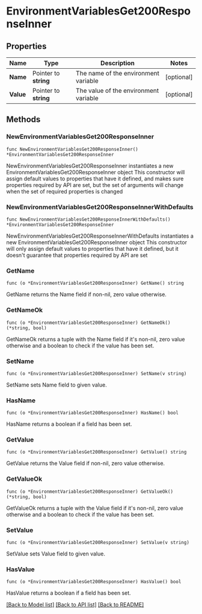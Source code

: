 # EnvironmentVariablesGet200ResponseInner

## Properties

Name | Type | Description | Notes
------------ | ------------- | ------------- | -------------
**Name** | Pointer to **string** | The name of the environment variable | [optional] 
**Value** | Pointer to **string** | The value of the environment variable | [optional] 

## Methods

### NewEnvironmentVariablesGet200ResponseInner

`func NewEnvironmentVariablesGet200ResponseInner() *EnvironmentVariablesGet200ResponseInner`

NewEnvironmentVariablesGet200ResponseInner instantiates a new EnvironmentVariablesGet200ResponseInner object
This constructor will assign default values to properties that have it defined,
and makes sure properties required by API are set, but the set of arguments
will change when the set of required properties is changed

### NewEnvironmentVariablesGet200ResponseInnerWithDefaults

`func NewEnvironmentVariablesGet200ResponseInnerWithDefaults() *EnvironmentVariablesGet200ResponseInner`

NewEnvironmentVariablesGet200ResponseInnerWithDefaults instantiates a new EnvironmentVariablesGet200ResponseInner object
This constructor will only assign default values to properties that have it defined,
but it doesn't guarantee that properties required by API are set

### GetName

`func (o *EnvironmentVariablesGet200ResponseInner) GetName() string`

GetName returns the Name field if non-nil, zero value otherwise.

### GetNameOk

`func (o *EnvironmentVariablesGet200ResponseInner) GetNameOk() (*string, bool)`

GetNameOk returns a tuple with the Name field if it's non-nil, zero value otherwise
and a boolean to check if the value has been set.

### SetName

`func (o *EnvironmentVariablesGet200ResponseInner) SetName(v string)`

SetName sets Name field to given value.

### HasName

`func (o *EnvironmentVariablesGet200ResponseInner) HasName() bool`

HasName returns a boolean if a field has been set.

### GetValue

`func (o *EnvironmentVariablesGet200ResponseInner) GetValue() string`

GetValue returns the Value field if non-nil, zero value otherwise.

### GetValueOk

`func (o *EnvironmentVariablesGet200ResponseInner) GetValueOk() (*string, bool)`

GetValueOk returns a tuple with the Value field if it's non-nil, zero value otherwise
and a boolean to check if the value has been set.

### SetValue

`func (o *EnvironmentVariablesGet200ResponseInner) SetValue(v string)`

SetValue sets Value field to given value.

### HasValue

`func (o *EnvironmentVariablesGet200ResponseInner) HasValue() bool`

HasValue returns a boolean if a field has been set.


[[Back to Model list]](../README.md#documentation-for-models) [[Back to API list]](../README.md#documentation-for-api-endpoints) [[Back to README]](../README.md)


